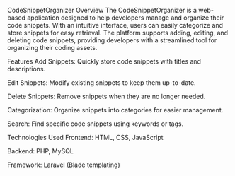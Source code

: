 CodeSnippetOrganizer
Overview
The CodeSnippetOrganizer is a web-based application designed to help developers manage and organize their code snippets. With an intuitive interface, users can easily categorize and store snippets for easy retrieval. The platform supports adding, editing, and deleting code snippets, providing developers with a streamlined tool for organizing their coding assets.

Features
Add Snippets: Quickly store code snippets with titles and descriptions.

Edit Snippets: Modify existing snippets to keep them up-to-date.

Delete Snippets: Remove snippets when they are no longer needed.

Categorization: Organize snippets into categories for easier management.

Search: Find specific code snippets using keywords or tags.

Technologies Used
Frontend: HTML, CSS, JavaScript

Backend: PHP, MySQL

Framework: Laravel (Blade templating)